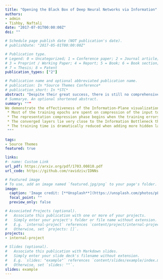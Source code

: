 ```yaml
---
title: "Opening the Black Box of Deep Neural Networks via Information"
authors:
- admin
- Tishby, Naftali
date: "2017-07-01T00:00:00Z"
doi: ""

# Schedule page publish date (NOT publication's date).
# publishDate: "2017-05-01T00:00:00Z"

# Publication type.
# Legend: 0 = Uncategorized; 1 = Conference paper; 2 = Journal article;
# 3 = Preprint / Working Paper; 4 = Report; 5 = Book; 6 = Book section;
# 7 = Thesis; 8 = Patent
publication_types: ["2"]

# Publication name and optional abbreviated publication name.
# publication: In *Source Themes Conference*
# publication_short: In *STC*
abstract: "Despite their great success, there is still no comprehensive theoretical understanding of learning with Deep Neural Networks (DNNs) or their inner organization. Previous work proposed to analyze DNNs in the information plane; i.e., the plane of the Mutual Information values that each layer preserves on the input and output variables. They suggested that the goal of the network is to optimize the Information Bottleneck (IB) tradeoff between compression and prediction, successively, for each layer. In this work we follow up on this idea and demonstrate the effectiveness of the Information-Plane visualization of DNNs. Our main results are: (i) most of the training epochs in standard DL are spent on compression of the input to efficient representation and not on fitting the training labels. (ii) The representation compression phase begins when the training errors becomes small and the Stochastic Gradient Decent (SGD) epochs change from a fast drift to smaller training error into a stochastic relaxation, or random diffusion, constrained by the training error value. (iii) The converged layers lie on or very close to the Information Bottleneck (IB) theoretical bound, and the maps from the input to any hidden layer and from this hidden layer to the output satisfy the IB self-consistent equations. This generalization through noise mechanism is unique to Deep Neural Networks and absent in one layer networks. (iv) The training time is dramatically reduced when adding more hidden layers. Thus the main advantage of the hidden layers is computational. This can be explained by the reduced relaxation time, as this it scales super-linearly (exponentially for simple diffusion) with the information compression"
# Summarye. An optional shortened abstract.
summary: """
We demonstrate the effectiveness of the Information-Plane visualization of DNNs. 
 * Most of the training epochs are spent on compression of the input to efficient representation.
 * The representation compression phase begins when the training errors becomes small and the SGD steps change from a fast drift to smaller training error into a stochastic relaxation, constrained by the training error value
 * The converged layers lie very close to the Information Bottleneck theoretical bound, and the maps from the input to any hidden layer and from this hidden layer to the output satisfy the IB self-consistent equations 
 * The training time is dramatically reduced when adding more hidden layers.
 """
 
tags:
- Source Themes
featured: true

links:
#- name: Custom Link
url_pdf: https://arxiv.org/pdf/1703.00810.pdf
url_code: https://github.com/ravidziv/IDNNs

# Featured image
# To use, add an image named `featured.jpg/png` to your page's folder. 
image:
  caption: 'Image credit: [**Unsplash**](https://unsplash.com/photos/pLCdAaMFLTE)'
  focal_point: ""
  preview_only: false

# Associated Projects (optional).
#   Associate this publication with one or more of your projects.
#   Simply enter your project's folder or file name without extension.
#   E.g. `internal-project` references `content/project/internal-project/index.md`.
#   Otherwise, set `projects: []`.
projects:
- internal-project

# Slides (optional).
#   Associate this publication with Markdown slides.
#   Simply enter your slide deck's filename without extension.
#   E.g. `slides: "example"` references `content/slides/example/index.md`.
#   Otherwise, set `slides: ""`.
slides: example
---
```


